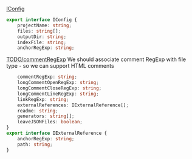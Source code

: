  [IConfig](#IConfig)

```typescript
export interface IConfig {
    projectName: string;
    files: string[];
    outputDir: string;
    indexFile: string;
    anchorRegExp: string;
```
 [TODO/commentRegExp](#TODO/commentRegExp) We should associate comment RegExp with file type - so we can support HTML comments

```typescript
    commentRegExp: string;
    longCommentOpenRegExp: string;
    longCommentCloseRegExp: string;
    longCommentLineRegExp: string;
    linkRegExp: string;
    externalReferences: IExternalReference[];
    readme: string;
    generators: string[];
    leaveJSONFiles: boolean;
}
export interface IExternalReference {
    anchorRegExp: string;
    path: string;
}
```
